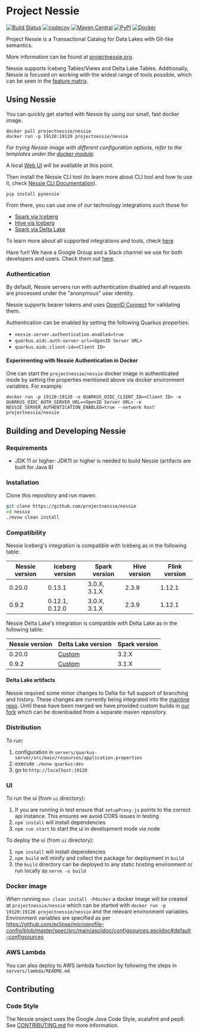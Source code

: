 # Project Nessie

[![Build Status](https://github.com/projectnessie/nessie/workflows/Main%20CI/badge.svg)](https://github.com/projectnessie/nessie/actions)
[![codecov](https://codecov.io/gh/projectnessie/nessie/branch/main/graph/badge.svg?token=W9J9ZUYO1Y)](https://codecov.io/gh/projectnessie/nessie)
[![Maven Central](https://img.shields.io/maven-central/v/org.projectnessie/nessie)](https://search.maven.org/artifact/org.projectnessie/nessie)
[![PyPI](https://img.shields.io/pypi/v/pynessie.svg)](https://pypi.python.org/pypi/pynessie)
[![Docker](https://img.shields.io/docker/v/projectnessie/nessie/latest?label=docker)](https://hub.docker.com/r/projectnessie/nessie)

Project Nessie is a Transactional Catalog for Data Lakes with Git-like semantics.

More information can be found at [projectnessie.org](https://projectnessie.org/).

Nessie supports Iceberg Tables/Views and Delta Lake Tables. Additionally, Nessie is focused on working with the widest range of tools possible, which can be seen in the [feature matrix](https://projectnessie.org/tools/#feature-matrix).

## Using Nessie

You can quickly get started with Nessie by using our small, fast docker image.

```
docker pull projectnessie/nessie
docker run -p 19120:19120 projectnessie/nessie
```
_For trying Nessie image with different configuration options, refer to the templates under the [docker module](./docker#readme)._<br>

A local [Web UI](https://projectnessie.org/tools/ui/) will be available at this point.

Then install the Nessie CLI tool (to learn more about CLI tool and how to use it, check [Nessie CLI Documentation](https://projectnessie.org/tools/cli/)).

```
pip install pynessie
```

From there, you can use one of our technology integrations such those for 

* [Spark via Iceberg](https://projectnessie.org/tools/iceberg/spark/)
* [Hive via Iceberg](https://projectnessie.org/tools/iceberg/hive/)
* [Spark via Delta Lake](https://projectnessie.org/tools/deltalake/spark/)

To learn more about all supported integrations and tools, check [here](https://projectnessie.org/tools/) 

Have fun! We have a Google Group and a Slack channel we use for both developers and 
users. Check them out [here](https://projectnessie.org/community/).

### Authentication

By default, Nessie servers run with authentication disabled and all requests are processed under the "anonymous"
user identity.

Nessie supports bearer tokens and uses [OpenID Connect](https://openid.net/connect/) for validating them.

Authentication can be enabled by setting the following Quarkus properties:
* `nessie.server.authentication.enabled=true`
* `quarkus.oidc.auth-server-url=<OpenID Server URL>`
* `quarkus.oidc.client-id=<Client ID>`

#### Experimenting with Nessie Authentication in Docker

One can start the `projectnessie/nessie` docker image in authenticated mode by setting
the properties mentioned above via docker environment variables. For example:

```
docker run -p 19120:19120 -e QUARKUS_OIDC_CLIENT_ID=<Client ID> -e QUARKUS_OIDC_AUTH_SERVER_URL=<OpenID Server URL> -e NESSIE_SERVER_AUTHENTICATION_ENABLED=true --network host projectnessie/nessie
```

## Building and Developing Nessie

### Requirements

- JDK 11 or higher: JDK11 or higher is needed to build Nessie (artifacts are built 
  for Java 8)

### Installation

Clone this repository and run maven:
```bash
git clone https://github.com/projectnessie/nessie
cd nessie
./mvnw clean install
```

### Compatibility

Nessie Iceberg's integration is compatible with Iceberg as in the following table:

| Nessie version | Iceberg version | Spark version | Hive version | Flink version |
|----------------|-----------------|---------------|--------------|---------------|
| 0.20.0         | 0.13.1          | 3.0.X, 3.1.X  | 2.3.9        | 1.12.1        |
| 0.9.2          | 0.12.1, 0.12.0  | 3.0.X, 3.1.X  | 2.3.9        | 1.12.1        |

Nessie Delta Lake's integration is compatible with Delta Lake as in the following table:

| Nessie version | Delta Lake version              | Spark version | 
|----------------|---------------------------------|---------------|
| 0.20.0         | [Custom](#delta-lake-artifacts) | 3.2.X         | 
| 0.9.2          | [Custom](#delta-lake-artifacts) | 3.1.X         | 

#### Delta Lake artifacts

Nessie required some minor changes to Delta for full support of branching and history. These changes are currently being integrated into the [mainline repo](https://github.com/delta-io/delta). Until these have been merged we have provided custom builds in [our fork](https://github.com/projectnessie/delta) which can be downloaded from a separate maven repository. 

### Distribution
To run:
1. configuration in `servers/quarkus-server/src/main/resources/application.properties`
2. execute `./mvnw quarkus:dev`
3. go to `http://localhost:19120`

### UI 
To run the ui (from `ui` directory):
1. If you are running in test ensure that `setupProxy.js` points to the correct api instance. This ensures we avoid CORS
issues in testing
2. `npm install` will install dependencies
3. `npm run start` to start the ui in development mode via node

To deploy the ui (from `ui` directory):
1. `npm install` will install dependencies
2. `npm build` will minify and collect the package for deployment in `build`
3. the `build` directory can be deployed to any static hosting environment or run locally as `serve -s build`

### Docker image

When running `mvn clean install -Pdocker` a docker image will be created at `projectnessie/nessie` which can be started 
with `docker run -p 19120:19120 projectnessie/nessie` and the relevant environment variables. Environment variables
are specified as per https://github.com/eclipse/microprofile-config/blob/master/spec/src/main/asciidoc/configsources.asciidoc#default-configsources  


### AWS Lambda
You can also deploy to AWS lambda function by following the steps in `servers/lambda/README.md`
 

## Contributing

### Code Style

The Nessie project uses the Google Java Code Style, scalafmt and pep8.
See [CONTRIBUTING.md](./CONTRIBUTING.md) for more information.

